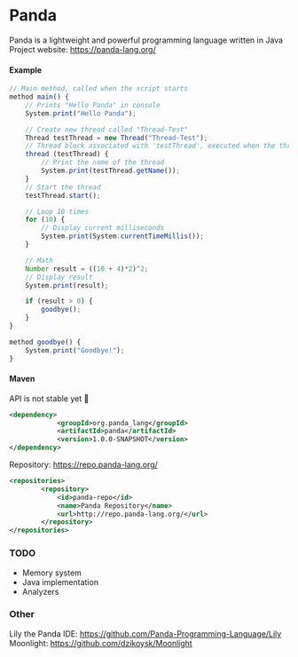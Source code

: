 # Panda

Panda is a lightweight and powerful programming language written in Java
<br>
Project website: https://panda-lang.org/
<br>
#### Example
```javascript
// Main method, called when the script starts
method main() {
    // Prints "Hello Panda" in console
    System.print("Hello Panda");

    // Create new thread called "Thread-Test"
    Thread testThread = new Thread("Thread-Test");
    // Thread block associated with 'testThread', executed when the thread starts
    thread (testThread) {
        // Print the name of the thread
        System.print(testThread.getName());
    }
    // Start the thread
    testThread.start();

    // Loop 10 times
    for (10) {
        // Display current milliseconds
        System.print(System.currentTimeMillis());
    }

    // Math
    Number result = ((10 + 4)*2)^2;
    // Display result
    System.print(result);

    if (result > 0) {
        goodbye();
    }
}

method goodbye() {
    System.print("Goodbye!");
}
```
#### Maven
API is not stable yet :red_circle:
```xml
<dependency>
            <groupId>org.panda_lang</groupId>
            <artifactId>panda</artifactId>
            <version>1.0.0-SNAPSHOT</version>
</dependency>
```
Repository: https://repo.panda-lang.org/
```xml
<repositories>
        <repository>
            <id>panda-repo</id>
            <name>Panda Repository</name>
            <url>http://repo.panda-lang.org/</url>
        </repository>
</repositories>
```
### TODO
- Memory system
- Java implementation
- Analyzers
### Other
Lily the Panda IDE: https://github.com/Panda-Programming-Language/Lily
<br>
Moonlight: https://github.com/dzikoysk/Moonlight
